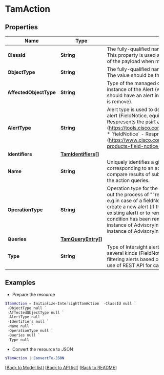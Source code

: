 # TamAction
## Properties

Name | Type | Description | Notes
------------ | ------------- | ------------- | -------------
**ClassId** | **String** | The fully-qualified name of the instantiated, concrete type. This property is used as a discriminator to identify the type of the payload when marshaling and unmarshaling data. | [default to "tam.Action"]
**ObjectType** | **String** | The fully-qualified name of the instantiated, concrete type. The value should be the same as the &#39;ClassId&#39; property. | [default to "tam.Action"]
**AffectedObjectType** | **String** | Type of the managed object that should be marked with an instance of the Alert (when operation type is create) or that should have an alert instance removed (when operation type is remove). | [optional] 
**AlertType** | **String** | Alert type is used to denote the category of an Intersight alert (FieldNotice, equipment Fault etc.). * &#x60;psirt&#x60; - Respresents the psirt alert type (https://tools.cisco.com/security/center/publicationListing.x). * &#x60;fieldNotice&#x60; - Respresents the field notice alert type (https://www.cisco.com/c/en/us/support/web/tsd-products-field-notice-summary.html). | [optional] [default to "psirt"]
**Identifiers** | [**TamIdentifiers[]**](TamIdentifiers.md) |  | [optional] 
**Name** | **String** | Uniquely identifies a given action among the set of actions corresponding to an advisory. Primarily used to store and compare results of subsequent iterations corresponding to the action queries. | [optional] 
**OperationType** | **String** | Operation type for the alert action. An action is used to carry out the process of &quot;&quot;reacting&quot;&quot; to an alert condition. For e.g.in case of a fieldNotice alert, the intention may be to create a new alert (if the condition matches and there is no existing alert) or to remove an existing alert when the alert condition has been remedied. * &#x60;create&#x60; - Create an instance of AdvisoryInstance. * &#x60;remove&#x60; - Remove an instance of AdvisoryInstance. | [optional] [default to "create"]
**Queries** | [**TamQueryEntry[]**](TamQueryEntry.md) |  | [optional] 
**Type** | **String** | Type of Intersight alert. An alert in Intersight could be one of several kinds (FieldNotice, PSIRT etc.). Primarily used for filtering alerts based on the type. * &#x60;restApi&#x60; - Repesents the use of REST API for carrying out alert actions. | [optional] [default to "restApi"]

## Examples

- Prepare the resource
```powershell
$TamAction = Initialize-IntersightTamAction  -ClassId null `
 -ObjectType null `
 -AffectedObjectType null `
 -AlertType null `
 -Identifiers null `
 -Name null `
 -OperationType null `
 -Queries null `
 -Type null
```

- Convert the resource to JSON
```powershell
$TamAction | ConvertTo-JSON
```

[[Back to Model list]](../README.md#documentation-for-models) [[Back to API list]](../README.md#documentation-for-api-endpoints) [[Back to README]](../README.md)

